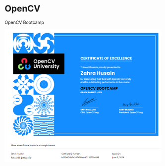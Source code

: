 # OpenCV
OpenCV Bootcamp

!["OpenCV Certificate"](https://github.com/Zahra30-coder/OpenCV/blob/main/openCV%20Certificate.png)
